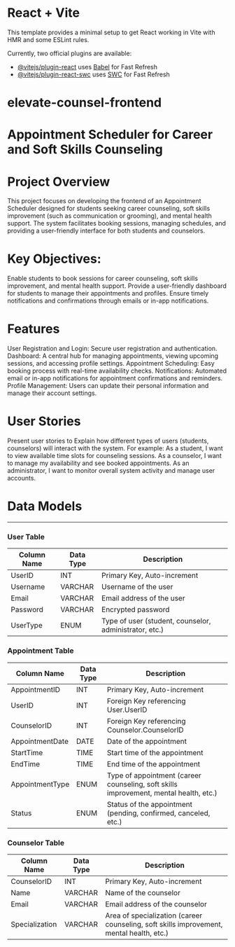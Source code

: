 # React + Vite

This template provides a minimal setup to get React working in Vite with HMR and some ESLint rules.

Currently, two official plugins are available:

- [@vitejs/plugin-react](https://github.com/vitejs/vite-plugin-react/blob/main/packages/plugin-react/README.md) uses [Babel](https://babeljs.io/) for Fast Refresh
- [@vitejs/plugin-react-swc](https://github.com/vitejs/vite-plugin-react-swc) uses [SWC](https://swc.rs/) for Fast Refresh

# elevate-counsel-frontend
Appointment Scheduler for Career and Soft Skills Counseling
===========================================================
# Project Overview
This project focuses on developing the frontend of an Appointment Scheduler designed for students seeking career counseling, soft skills improvement (such as communication or grooming), and mental health support. The system facilitates booking sessions, managing schedules, and providing a user-friendly interface for both students and counselors.

# Key Objectives:
Enable students to book sessions for career counseling, soft skills improvement, and mental health support.
Provide a user-friendly dashboard for students to manage their appointments and profiles.
Ensure timely notifications and confirmations through emails or in-app notifications.

# Features
User Registration and Login: Secure user registration and authentication.
Dashboard: A central hub for managing appointments, viewing upcoming sessions, and accessing profile settings.
Appointment Scheduling: Easy booking process with real-time availability checks.
Notifications: Automated email or in-app notifications for appointment confirmations and reminders.
Profile Management: Users can update their personal information and manage their account settings.

# User Stories
Present user stories to Explain how different types of users (students, counselors) will interact with the system.
For example:
As a student, I want to view available time slots for counseling sessions.
As a counselor, I want to manage my availability and see booked appointments.
As an administrator, I want to monitor overall system activity and manage user accounts.

# Data Models
--------------------------------------------------
### User Table
| Column Name | Data Type | Description |
| ----------- | --------- | ----------- |
| UserID      | INT       | Primary Key, Auto-increment |
| Username    | VARCHAR   | Username of the user |
| Email       | VARCHAR   | Email address of the user |
| Password    | VARCHAR   | Encrypted password |
| UserType    | ENUM      | Type of user (student, counselor, administrator, etc.) |

### Appointment Table
| Column Name       | Data Type | Description |
| ----------------- | --------- | ----------- |
| AppointmentID     | INT       | Primary Key, Auto-increment |
| UserID            | INT       | Foreign Key referencing User.UserID |
| CounselorID       | INT       | Foreign Key referencing Counselor.CounselorID |
| AppointmentDate   | DATE      | Date of the appointment |
| StartTime         | TIME      | Start time of the appointment |
| EndTime           | TIME      | End time of the appointment |
| AppointmentType   | ENUM      | Type of appointment (career counseling, soft skills improvement, mental health, etc.) |
| Status            | ENUM      | Status of the appointment (pending, confirmed, canceled, etc.) |

### Counselor Table
| Column Name | Data Type | Description |
| ----------- | --------- | ----------- |
| CounselorID | INT       | Primary Key, Auto-increment |
| Name        | VARCHAR   | Name of the counselor |
| Email       | VARCHAR   | Email address of the counselor |
| Specialization | VARCHAR | Area of specialization (career counseling, soft skills improvement, mental health, etc.) |
